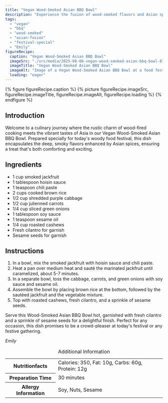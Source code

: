 ```yaml
---
title: "Vegan Wood-Smoked Asian BBQ Bowl"
description: "Experience the fusion of wood-smoked flavors and Asian spices with our Vegan Wood-Smoked Asian BBQ Bowl, specially prepared for today's food festival."
tags:
  - "vegan"
  - "bbq"
  - "wood-smoked"
  - "asian-fusion"
  - "festival-special"
  - "Emily"
figureRecipe: 
  caption: "Vegan Wood-Smoked Asian BBQ Bowl"
  imageSrc: "./src/media/2025-08-06-vegan-wood-smoked-asian-bbq-bowl-8700.png"
  imageTitle: "Vegan Wood-Smoked Asian BBQ Bowl"
  imageAlt: "Image of a Vegan Wood-Smoked Asian BBQ Bowl at a food festival, featuring caramelized jackfruit, colorful veggies, and topped with cashews and cilantro on a wooden table."
  loading: "eager"
---
```


{% figure figureRecipe.caption %}
{% picture figureRecipe.imageSrc, figureRecipe.imageTitle, figureRecipe.imageAlt, figureRecipe.loading %}
{% endfigure %}

## Introduction

Welcome to a culinary journey where the rustic charm of wood-fired cooking meets the vibrant tastes of Asia in our Vegan Wood-Smoked Asian BBQ Bowl. Prepared specially for today's woody food festival, this dish encapsulates the deep, smoky flavors enhanced by Asian spices, ensuring a treat that's both comforting and exciting.

## Ingredients

- 1 cup smoked jackfruit 
- 1 tablespoon hoisin sauce 
- 1 teaspoon chili paste 
- 2 cups cooked brown rice 
- 1/2 cup shredded purple cabbage 
- 1/2 cup julienned carrots 
- 1/4 cup sliced green onions 
- 1 tablespoon soy sauce 
- 1 teaspoon sesame oil 
- 1/4 cup roasted cashews 
- Fresh cilantro for garnish 
- Sesame seeds for garnish

## Instructions

1. In a bowl, mix the smoked jackfruit with hoisin sauce and chili paste. 
2. Heat a pan over medium heat and sauté the marinated jackfruit until caramelized, about 5-7 minutes. 
3. In a separate bowl, toss the cabbage, carrots, and green onions with soy sauce and sesame oil. 
4. Assemble the bowl by placing brown rice at the bottom, followed by the sautéed jackfruit and the vegetable mixture. 
5. Top with roasted cashews, fresh cilantro, and a sprinkle of sesame seeds.

Serve this Wood-Smoked Asian BBQ Bowl hot, garnished with fresh cilantro and a sprinkle of sesame seeds for a delightful finish. Perfect for any occasion, this dish promises to be a crowd-pleaser at today's festival or any festive gathering.

*Emily*

<table><caption class='sr-only'>Additional Information</caption><tr><th>Nutritionfacts</th><td>Calories: 350, Fat: 10g, Carbs: 60g, Protein: 12g&nbsp;</td></tr><tr><th>Preparation Time</th><td>30 minutes&nbsp;</td></tr><tr><th>Allergy Information</th><td>Soy, Nuts, Sesame&nbsp;</td></tr></table>

